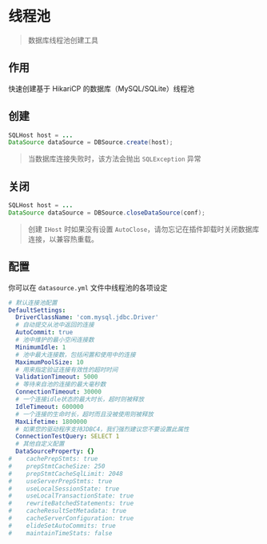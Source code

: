 # 线程池

> 数据库线程池创建工具

## 作用

快速创建基于 HikariCP 的数据库（MySQL/SQLite）线程池

## 创建

```java
SQLHost host = ...
DataSource dataSource = DBSource.create(host);
```

> 当数据库连接失败时，该方法会抛出 `SQLException` 异常

## 关闭

```java
SQLHost host = ...
DataSource dataSource = DBSource.closeDataSource(conf);
```

> 创建 `IHost` 时如果没有设置 `AutoClose`，请勿忘记在插件卸载时关闭数据库连接，以兼容热重载。

## 配置

你可以在 `datasource.yml` 文件中线程池的各项设定

```yaml
# 默认连接池配置
DefaultSettings:
  DriverClassName: 'com.mysql.jdbc.Driver'
  # 自动提交从池中返回的连接
  AutoCommit: true
  # 池中维护的最小空闲连接数
  MinimumIdle: 1
  # 池中最大连接数，包括闲置和使用中的连接
  MaximumPoolSize: 10
  # 用来指定验证连接有效性的超时时间
  ValidationTimeout: 5000
  # 等待来自池的连接的最大毫秒数
  ConnectionTimeout: 30000
  # 一个连接idle状态的最大时长，超时则被释放
  IdleTimeout: 600000
  # 一个连接的生命时长，超时而且没被使用则被释放
  MaxLifetime: 1800000
  # 如果您的驱动程序支持JDBC4，我们强烈建议您不要设置此属性
  ConnectionTestQuery: SELECT 1
  # 其他自定义配置
  DataSourceProperty: {}
#    cachePrepStmts: true
#    prepStmtCacheSize: 250
#    prepStmtCacheSqlLimit: 2048
#    useServerPrepStmts: true
#    useLocalSessionState: true
#    useLocalTransactionState: true
#    rewriteBatchedStatements: true
#    cacheResultSetMetadata: true
#    cacheServerConfiguration: true
#    elideSetAutoCommits: true
#    maintainTimeStats: false
```
